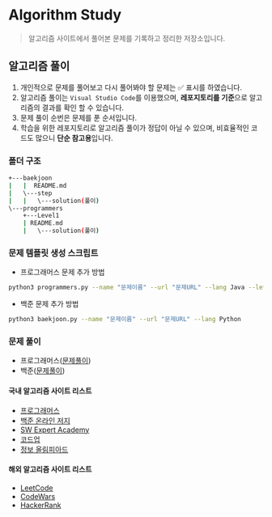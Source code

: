 # Algorithm Study

> 알고리즘 사이트에서 풀어본 문제를 기록하고 정리한 저장소입니다.

## 알고리즘 풀이

1. 개인적으로 문제를 풀어보고 다시 풀어봐야 할 문제는 :white_check_mark: 표시를 하였습니다.
2. 알고리즘 풀이는 `Visual Studio Code`를 이용했으며, **레포지토리를 기준**으로 알고리즘의 결과를 확인 할 수 있습니다.
3. 문제 풀이 순번은 문제를 푼 순서입니다.
4. 학습을 위한 레포지토리로 알고리즘 풀이가 정답이 아닐 수 있으며, 비효율적인 코드도 많으니 **단순 참고용**입니다.

### 폴더 구조

```bash
+---baekjoon
|   |  README.md
|   \---step
|   |   \---solution(풀이)
\---programmers
    +---Level1
    | README.md
    |   \---solution(풀이)

```

### 문제 템플릿 생성 스크립트

- 프로그래머스 문제 추가 방법

```bash
python3 programmers.py --name "문제이름" --url "문제URL" --lang Java --level 0
```

- 백준 문제 추가 방법

```bash
python3 baekjoon.py --name "문제이름" --url "문제URL" --lang Python
```

### 문제 풀이

- 프로그래머스([문제풀이](./programmers/))
- 백준([문제풀이](./baekjoon/))

#### 국내 알고리즘 사이트 리스트

- [프로그래머스](https://programmers.co.kr/)
- [백준 온라인 저지](https://www.acmicpc.net)
- [SW Expert Academy](https://swexpertacademy.com/main/main.do)
- [코드업](https://codeup.kr/index.php)
- [정보 올림피아드](http://www.jungol.co.kr/)

#### 해외 알고리즘 사이트 리스트

- [LeetCode](https://leetcode.com/)
- [CodeWars](https://www.codewars.com/)
- [HackerRank](https://www.hackerrank.com/)
